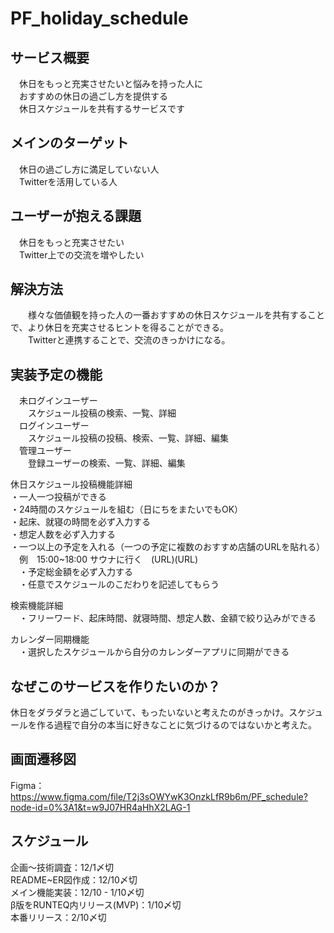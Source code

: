 # PF_holiday_schedule

## サービス概要  
　休日をもっと充実させたいと悩みを持った人に  
　おすすめの休日の過ごし方を提供する  
　休日スケジュールを共有するサービスです  

## メインのターゲット　  
　休日の過ごし方に満足していない人  
　Twitterを活用している人  

## ユーザーが抱える課題  
　休日をもっと充実させたい  
　Twitter上での交流を増やしたい  

## 解決方法  
　　様々な価値観を持った人の一番おすすめの休日スケジュールを共有することで、より休日を充実させるヒントを得ることができる。  
　　Twitterと連携することで、交流のきっかけになる。  

## 実装予定の機能  
　未ログインユーザー  
　　スケジュール投稿の検索、一覧、詳細  
　ログインユーザー  
　　スケジュール投稿の投稿、検索、一覧、詳細、編集  
　管理ユーザー  
　　登録ユーザーの検索、一覧、詳細、編集  

 休日スケジュール投稿機能詳細  
  ・一人一つ投稿ができる  
  ・24時間のスケジュールを組む（日にちをまたいでもOK）  
  ・起床、就寝の時間を必ず入力する  
  ・想定人数を必ず入力する  
  ・一つ以上の予定を入れる（一つの予定に複数のおすすめ店舗のURLを貼れる）  
  　例　15:00~18:00 サウナに行く　(URL)(URL)  
　・予定総金額を必ず入力する  
　・任意でスケジュールのこだわりを記述してもらう  

  検索機能詳細  
  　・フリーワード、起床時間、就寝時間、想定人数、金額で絞り込みができる  

  カレンダー同期機能  
  　・選択したスケジュールから自分のカレンダーアプリに同期ができる  

## なぜこのサービスを作りたいのか？  
休日をダラダラと過ごしていて、もったいないと考えたのがきっかけ。スケジュールを作る過程で自分の本当に好きなことに気づけるのではないかと考えた。  

## 画面遷移図  
Figma：https://www.figma.com/file/T2j3sOWYwK3OnzkLfR9b6m/PF_schedule?node-id=0%3A1&t=w9J07HR4aHhX2LAG-1

## スケジュール  
企画〜技術調査：12/1〆切  
README~ER図作成：12/10〆切  
メイン機能実装：12/10 - 1/10〆切  
β版をRUNTEQ内リリース(MVP)：1/10〆切  
本番リリース：2/10〆切  

